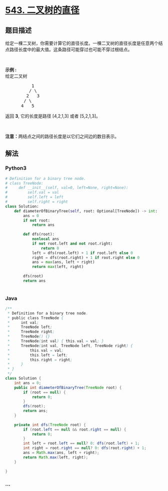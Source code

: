 # [543. 二叉树的直径](https://leetcode-cn.com/problems/diameter-of-binary-tree)



## 题目描述

<!-- 这里写题目描述 -->

<p>给定一棵二叉树，你需要计算它的直径长度。一棵二叉树的直径长度是任意两个结点路径长度中的最大值。这条路径可能穿过也可能不穿过根结点。</p>

<p>&nbsp;</p>

<p><strong>示例 :</strong><br>
给定二叉树</p>

<pre>          1
         / \
        2   3
       / \     
      4   5    
</pre>

<p>返回&nbsp;<strong>3</strong>, 它的长度是路径 [4,2,1,3] 或者&nbsp;[5,2,1,3]。</p>

<p>&nbsp;</p>

<p><strong>注意：</strong>两结点之间的路径长度是以它们之间边的数目表示。</p>


## 解法

<!-- 这里可写通用的实现逻辑 -->

<!-- tabs:start -->

### **Python3**

<!-- 这里可写当前语言的特殊实现逻辑 -->

```python
# Definition for a binary tree node.
# class TreeNode:
#     def __init__(self, val=0, left=None, right=None):
#         self.val = val
#         self.left = left
#         self.right = right
class Solution:
    def diameterOfBinaryTree(self, root: Optional[TreeNode]) -> int:
        ans = 0
        if not root:
            return ans
        
        def dfs(root):
            nonlocal ans
            if not root.left and not root.right:
                return 0
            left = dfs(root.left) + 1 if root.left else 0
            right = dfs(root.right) + 1 if root.right else 0
            ans = max(ans, left + right)
            return max(left, right)
        
        dfs(root)
        return ans
        
```

### **Java**

<!-- 这里可写当前语言的特殊实现逻辑 -->

```java
/**
 * Definition for a binary tree node.
 * public class TreeNode {
 *     int val;
 *     TreeNode left;
 *     TreeNode right;
 *     TreeNode() {}
 *     TreeNode(int val) { this.val = val; }
 *     TreeNode(int val, TreeNode left, TreeNode right) {
 *         this.val = val;
 *         this.left = left;
 *         this.right = right;
 *     }
 * }
 */
class Solution {
    int ans = 0;
    public int diameterOfBinaryTree(TreeNode root) {
        if (root == null) {
            return 0;
        }
        dfs(root);
        return ans;
    }
    
    private int dfs(TreeNode root) {
        if (root.left == null && root.right == null) {
            return 0;
        }
        int left = root.left == null? 0: dfs(root.left) + 1;
        int right = root.right == null? 0: dfs(root.right) + 1;
        ans = Math.max(ans, left + right);
        return Math.max(left, right);
    }  
    
}
```

### **...**

```

```

<!-- tabs:end -->

